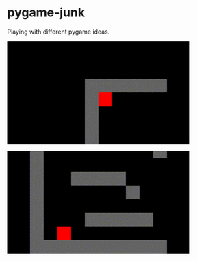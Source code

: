 # pygame-junk

Playing with different pygame ideas.

![tile_move](examples/tile_move.gif)

![platform](examples/platform.gif)
